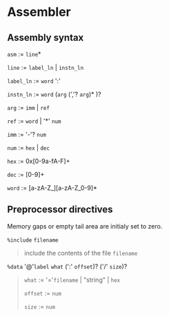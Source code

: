 # Assembler

## Assembly syntax
`asm` := `line`*

`line` := `label_ln` | `instn_ln`

`label_ln` := `word` ':'

`instn_ln` := `word` (`arg` (','? `arg`)* )?

`arg` := `imm` | `ref`

`ref` := `word` | '*' `num`

`imm` := '-'? `num`

`num` := `hex` | `dec`

`hex` := 0x[0-9a-fA-F]+

`dec` := [0-9]+

`word` := [a-zA-Z_][a-zA-Z_0-9]*

## Preprocessor directives

Memory gaps or empty tail area are initialy set to zero.

`%include` `filename`
> 	include the contents of the file `filename`

`%data` '@'`label` `what` (':' `offset`)? ('/' `size`)?
> `what` := '='`filename` | "string" | `hex`
>
> `offset` := `num`
>
> `size` := `num`
